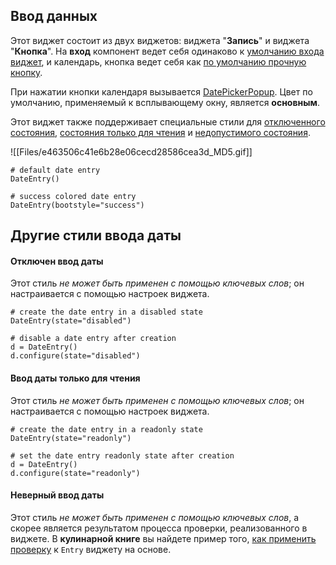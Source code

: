 [](https://github.com/israel-dryer/ttkbootstrap/edit/master/docs/styleguide/dateentry.md "Редактировать эту страницу")

## Ввод данных

Этот виджет состоит из двух виджетов: виджета "**Запись**" и виджета "**Кнопка**". На **вход** компонент ведет себя одинаково к [умолчанию входа виджет](https://ttkbootstrap.readthedocs.io/en/latest/styleguide/entry/), и календарь, кнопка ведет себя как [по умолчанию прочную кнопку](https://ttkbootstrap.readthedocs.io/en/latest/styleguide/button/).

При нажатии кнопки календаря вызывается [DatePickerPopup](https://ttkbootstrap.readthedocs.io/en/latest/styleguide/datepickerpopup/). Цвет по умолчанию, применяемый к всплывающему окну, является **основным**.

Этот виджет также поддерживает специальные стили для [отключенного состояния](https://ttkbootstrap.readthedocs.io/en/latest/styleguide/dateentry/#disabled-date-entry), [состояния только для чтения](https://ttkbootstrap.readthedocs.io/en/latest/styleguide/dateentry/#readonly-date-entry) и [недопустимого состояния](https://ttkbootstrap.readthedocs.io/en/latest/styleguide/dateentry/#invalid-date-entry).

![[Files/e463506c41e6b28e06cecd28586cea3d_MD5.gif]]

```
# default date entry
DateEntry()

# success colored date entry
DateEntry(bootstyle="success")

```

## Другие стили ввода даты

#### Отключен ввод даты

Этот стиль _не может быть применен с помощью ключевых слов_; он настраивается с помощью настроек виджета.

```
# create the date entry in a disabled state
DateEntry(state="disabled")

# disable a date entry after creation
d = DateEntry()
d.configure(state="disabled")

```

#### Ввод даты только для чтения

Этот стиль _не может быть применен с помощью ключевых слов_; он настраивается с помощью настроек виджета.

```
# create the date entry in a readonly state
DateEntry(state="readonly")

# set the date entry readonly state after creation
d = DateEntry()
d.configure(state="readonly")

```

#### Неверный ввод даты

Этот стиль _не может быть применен с помощью ключевых слов_, а скорее является результатом процесса проверки, реализованного в виджете. В **кулинарной книге** вы найдете пример того, [как применить проверку](https://ttkbootstrap.readthedocs.io/en/latest/cookbook/validate-user-input/) к `Entry` виджету на основе.